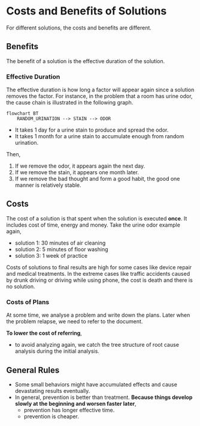 # Costs and Benefits of Solutions

For different solutions, the costs and benefits are different.

## Benefits

The benefit of a solution is the effective duration of the solution. 

### Effective Duration

The effective duration is how long a factor will appear again since a solution removes the factor. For instance, in the problem that a room has urine odor, the cause chain is illustrated in the following graph.

```mermaid
flowchart BT
	RANDOM_URINATION --> STAIN --> ODOR
```

- It takes 1 day for a urine stain to produce and spread the odor.
- It takes 1 month for a urine stain to accumulate enough from random urination.

Then, 
1. If we remove the odor, it appears again the next day.
2. If we remove the stain, it appears one month later.
3. If we remove the bad thought and form a good habit, the good one manner is relatively stable.

## Costs

The cost of a solution is that spent when the solution is executed **once**.  It includes cost of time, energy and money. Take the urine odor example again,

- solution 1: 30 minutes of air cleaning
- solution 2: 5 minutes of floor washing
- solution 3: 1 week of practice

Costs of solutions to final results are high for some cases like device repair and medical treatments. In the extreme cases like traffic accidents caused by drunk driving or driving while using phone, the cost is death and there is no solution. 

### Costs of Plans

At some time, we analyse a problem and write down the plans. Later when the problem relapse, we need to refer to the document.

**To lower the cost of referring**,
-	to avoid analyzing again, we catch the tree structure of root cause analysis during the initial analysis.

## General Rules
- Some small behaviors might have accumulated effects and cause devastating results eventually.
- In general, prevention is better than treatment. **Because things develop slowly at the beginning and worsen faster later**,
	- prevention has longer effective time.
	- prevention is cheaper. 
<!--stackedit_data:
eyJoaXN0b3J5IjpbNzY0NTYyOTQyXX0=
-->